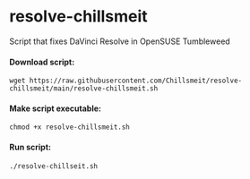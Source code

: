# resolve-chillsmeit
Script that fixes DaVinci Resolve in OpenSUSE Tumbleweed

#### Download script:
```
wget https://raw.githubusercontent.com/Chillsmeit/resolve-chillsmeit/main/resolve-chillsmeit.sh
```

#### Make script executable:
```
chmod +x resolve-chillsmeit.sh
```

#### Run script:
```
./resolve-chillseit.sh
```
